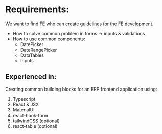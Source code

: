 # Requirements:

We want to find FE who can create guidelines for the FE development.

- How to solve common problem in forms -> inputs & validations
- How to use common components:
  - DatePicker
  - DateRangePicker
  - DataTables
  - Inputs

## Experienced in:

Creating common building blocks for an ERP frontend application using:

1. Typescript
2. React & JSX
3. MaterialUI
4. react-hook-form
5. tailwindCSS (optional)
6. react-table (optional)
